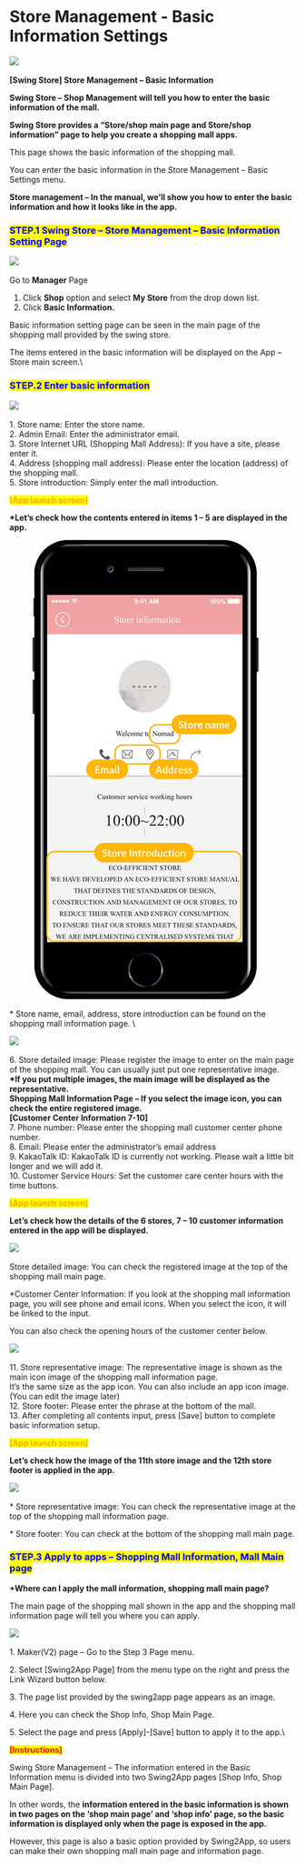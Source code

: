 # Store Management - Basic Information Settings

![](https://support.swing2app.com/wp-content/uploads/2018/11/shop5.png)

**\[Swing Store] Store Management – ​​Basic Information**

**Swing Store – Shop Management will tell you how to enter the basic information of the mall.**

**Swing Store provides a “Store/shop main page and Store/shop information” page to help you create a shopping mall apps.**

This page shows the basic information of the shopping mall.

You can enter the basic information in the Store Management – Basic Settings menu.

**Store management – In the manual, we’ll show you how to enter the basic information and how it looks like in the app.**



### <mark style="color:blue;">**STEP.1 Swing Store – Store Management – ​​Basic Information Setting Page**</mark>

![](https://support.swing2app.com/wp-content/uploads/2018/11/Group-412.png)

Go to **Manager** Page

1. Click **Shop** option and select **My Store** from the drop down list.
2. &#x20;Click **Basic Information.**

Basic information setting page can be seen in the main page of the shopping mall provided by the swing store.

The items entered in the basic information will be displayed on the App – Store main screen.\




### <mark style="color:blue;">**STEP.2  Enter basic information**</mark>

![](https://support.swing2app.com/wp-content/uploads/2018/11/Group-413.png)

1\. Store name: Enter the store name.\
2\. Admin Email: Enter the administrator email.\
3\. Store Internet URL (Shopping Mall Address): If you have a site, please enter it.\
4\. Address (shopping mall address): Please enter the location (address) of the shopping mall.\
5\. Store introduction: Simply enter the mall introduction.



<mark style="color:orange;">**\[App launch screen]**</mark>

**\*Let’s check how the contents entered in items 1 – 5 are displayed in the app.**

<figure><img src="../../.gitbook/assets/Group-420@3xfg.png" alt=""><figcaption></figcaption></figure>

\* Store name, email, address, store introduction can be found on the shopping mall information page. \


![](https://support.swing2app.com/wp-content/uploads/2018/11/Group-414.png)

6\. Store detailed image: Please register the image to enter on the main page of the shopping mall. You can usually just put one representative image.\
**\*If you put multiple images, the main image will be displayed as the representative.**\
**Shopping Mall Information Page – If you select the image icon, you can check the entire registered image.**\
**\[Customer Center Information 7-10]**\
7\. Phone number: Please enter the shopping mall customer center phone number.\
8\. Email: Please enter the administrator’s email address\
9\. KakaoTalk ID: KakaoTalk ID is currently not working. Please wait a little bit longer and we will add it.\
10\. Customer Service Hours: Set the customer care center hours with the time buttons.



<mark style="color:orange;">**\[App launch screen]**</mark>

**Let’s check how the details of the 6 stores, 7 – 10 customer information entered in the app will be displayed.**

![](https://support.swing2app.com/wp-content/uploads/2018/11/Group-421@3x.png)

Store detailed image: You can check the registered image at the top of the shopping mall main page.&#x20;

\*Customer Center Information: If you look at the shopping mall information page, you will see phone and email icons. When you select the icon, it will be linked to the input.

You can also check the opening hours of the customer center below.



![](https://support.swing2app.com/wp-content/uploads/2018/11/Group-415.png)

11\. Store representative image: The representative image is shown as the main icon image of the shopping mall information page.\
It’s the same size as the app icon. You can also include an app icon image. (You can edit the image later)\
12\. Store footer: Please enter the phrase at the bottom of the mall.\
13\. After completing all contents input, press \[Save] button to complete basic information setup.



<mark style="color:orange;">**\[App launch screen]**</mark>

**Let’s check how the image of the 11th store image and the 12th store footer is applied in the app.**

![](https://support.swing2app.com/wp-content/uploads/2018/11/Group-422@3x.png)

\* Store representative image: You can check the representative image at the top of the shopping mall information page.

\* Store footer: You can check at the bottom of the shopping mall main page.



### <mark style="color:blue;">**STEP.3  Apply to apps – Shopping Mall Information, Mall Main page**</mark>

**+Where can I apply the mall information, shopping mall main page?**

The main page of the shopping mall shown in the app and the shopping mall information page will tell you where you can apply.

![](https://support.swing2app.com/wp-content/uploads/2018/11/Group-427.png)

1\. Maker(V2) page – Go to the Step 3 Page menu.

2\. Select \[Swing2App Page] from the menu type on the right and press the Link Wizard button below.

3\. The page list provided by the swing2app page appears as an image.

4\. Here you can check the Shop Info, Shop Main Page.

5\. Select the page and press \[Apply]-\[Save] button to apply it to the app.\




<mark style="color:red;">**\[Instructions]**</mark>

Swing Store Management – The information entered in the Basic Information menu is divided into two Swing2App pages \[Shop Info, Shop Main Page].&#x20;

In other words, the **information entered in the basic information is shown in two pages on the ‘shop main page’ and ‘shop info’ page, so the basic information is displayed only when the page is exposed in the app.**

However, this page is also a basic option provided by Swing2App, so users can make their own shopping mall main page and information page.
